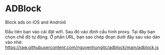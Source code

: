 # ADBlock
Block ads on iOS and Android

Đầu tiên bạn vào cài đặt wifi. Sau đó vào định cấu hình proxy. Tại đây bạn chọn chế độ tự động.
Ở phần URL, bạn sao chép đoạn dưới đây sau vào dán vào nhé: https://raw.githubusercontent.com/nguyenhungitc/adblock/main/adblock.js
